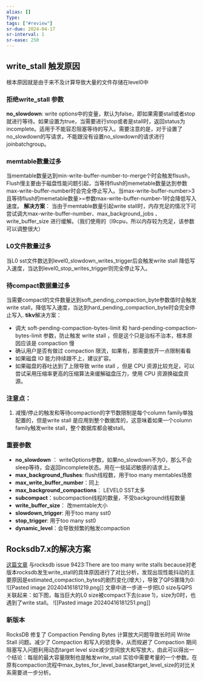 ```yaml
---
alias: []
Type: 
tags: ["#review"]
sr-due: 2024-04-17
sr-interval: 1
sr-ease: 250
---
```

## write_stall 触发原因
根本原因就是由于来不及计算导致大量的文件存储在level0中
### 拒绝write_stall 参数
**no_slowdown**:  write options中的变量，默认为false，即如果需要stall或者stop就进行等待。如果设置为true，当需要进行stop或者是stall时，返回status为incomplete。适用于不能容忍阻塞等待的写入。需要注意的是，对于设置了no_slowdown的写请求，不能跟没有设置no_slowdown的请求进行joinbatchgroup。
### memtable数量过多
当memtable数量达到min-write-buffer-number-to-merge个时会触发flsush，Flush慢主要由于磁盘性能问题引起，当等待flush的memetable数量达到参数max-write-buffer-number时会完全停止写入。当max-write-buffer-number>3且等待flush的memetable数量>=参数max-write-buffer-number-1时会降低写入速度。
**解决方案**： 当由于memtable数量引起write stall时，内存充足的情况下可尝试调大max-write-buffer-number、max_background_jobs 、write_buffer_size 进行缓解。（我们使用的（I9cpu，所以内存较为充足，该参数可以调整很大）
### L0文件数量过多
当L0 sst文件数达到level0_slowdown_writes_trigger后会触发write stall 降低写入速度，当达到level0_stop_writes_trigger则完全停止写入。
### 待compact数据量过多
当需要compact的文件数量达到soft_pending_compaction_byte参数值时会触发write stall，降低写入速度，当达到hard_pending_compaction_byte时会完全停止写入.
**tikv**解决方案：
- 调大 soft-pending-compaction-bytes-limit 和 hard-pending-compaction-bytes-limit 参数，防止触发 write stall ，但是这个只是治标不治本，根本原因应该是 compaction 慢
- 确认用户是否有做过 compaction 限流，如果有，那需要放开一点限制看看
- 如果磁盘 IO 能力持续跟不上，建议扩容。
- 如果磁盘的吞吐达到了上限导致 write stall ，但是 CPU 资源比较充足，可以尝试采用压缩率更高的压缩算法来缓解磁盘压力，使用 CPU 资源换磁盘资源。
### 注意点：
1. 减慢/停止的触发和等待compaction的字节数限制是每个column family单独配置的，但是write stall 是应用到整个数据库的，这意味着如果一个column family触发write stall，整个数据库都会被stall。
### 重要参数
- **no_slowdown** ： writeOptions参数，如果no_slowdown不为0，那么不会sleep等待，会返回incomplete状态。用在一些延迟敏感的请求上。  
- **max_background_flushes**: flush线程数，用于too many memtables场景  
- **max_write_buffer_number**：同上
- **max_background_compactions**： LEVEL0 SST太多  
- **subcompact**：subcompaction线程的数量，不受background线程数量
- **write_buffer_size**： 改memtable大小  
- **slowdown_trigger**: 用于too many sst0  
- **stop_trigger**: 用于too many sst0
- **dynamic_level**：会导致频繁的触发compaction

## Rocksdb7.x的解决方案
[这篇文章](https://juejin.cn/post/7194404671014830117) 与rocksdb issue 9423:There are too many write stalls because对老版本rocksdb发生write_stall的具体原因进行了对比分析，发现出现性能抖动的主要原因是estimated_compaction_bytes的剧烈变化(增大），导致了QPS骤降为0:
![[Pasted image 20240416181219.png]]
文章中进一步进一步把L0 size与QPS关联起来：如下图，每当巨大的L0 size被compact下去(case 1)，size为0时，也遇到了write stall。
![[Pasted image 20240416181251.png]]
### 新版本
RocksDB 修复了 Compaction Pending Bytes 计算放大问题导致长时间 Write Stall 问题。减少了 Compaction 和写入的锁竞争，从而规避了 Compaction 期间阻塞写入问题利用动态target level size减少空间放大和写放大，由此可以得出一个结论：每层的最大容量限制也是触发write_stall 实验中需要考量的一个参数。在原有compaction流程中max_bytes_for_level_base和target_level_size的对比关系需要进一步分析。
